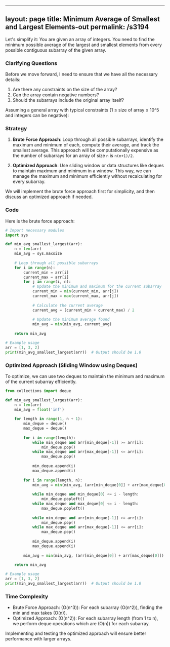 
---
layout: page
title:  Minimum Average of Smallest and Largest Elements-out
permalink: /s3194
---

Let's simplify it: You are given an array of integers. You need to find the minimum possible average of the largest and smallest elements from every possible contiguous subarray of the given array. 

### Clarifying Questions

Before we move forward, I need to ensure that we have all the necessary details:
1. Are there any constraints on the size of the array?
2. Can the array contain negative numbers?
3. Should the subarrays include the original array itself?

Assuming a general array with typical constraints (1 ≤ size of array ≤ 10^5 and integers can be negative):

### Strategy

1. **Brute Force Approach**: Loop through all possible subarrays, identify the maximum and minimum of each, compute their average, and track the smallest average. This approach will be computationally expensive as the number of subarrays for an array of size `n` is `n(n+1)/2`.

2. **Optimized Approach**: Use sliding window or data structures like deques to maintain maximum and minimum in a window. This way, we can manage the maximum and minimum efficiently without recalculating for every subarray.

We will implement the brute force approach first for simplicity, and then discuss an optimized approach if needed.

### Code

Here is the brute force approach:

```python
# Import necessary modules
import sys

def min_avg_smallest_largest(arr):
    n = len(arr)
    min_avg = sys.maxsize
    
    # Loop through all possible subarrays
    for i in range(n):
        current_min = arr[i]
        current_max = arr[i]
        for j in range(i, n):
            # Update the minimum and maximum for the current subarray
            current_min = min(current_min, arr[j])
            current_max = max(current_max, arr[j])
            
            # Calculate the current average
            current_avg = (current_min + current_max) / 2
            
            # Update the minimum average found
            min_avg = min(min_avg, current_avg)
    
    return min_avg

# Example usage
arr = [1, 3, 2]
print(min_avg_smallest_largest(arr))  # Output should be 1.0
```

### Optimized Approach (Sliding Window using Deques)

To optimize, we can use two deques to maintain the minimum and maximum of the current subarray efficiently.

```python
from collections import deque

def min_avg_smallest_largest(arr):
    n = len(arr)
    min_avg = float('inf')
    
    for length in range(1, n + 1):
        min_deque = deque()
        max_deque = deque()
        
        for i in range(length):
            while min_deque and arr[min_deque[-1]] >= arr[i]:
                min_deque.pop()
            while max_deque and arr[max_deque[-1]] <= arr[i]:
                max_deque.pop()
                
            min_deque.append(i)
            max_deque.append(i)
        
        for i in range(length, n):
            min_avg = min(min_avg, (arr[min_deque[0]] + arr[max_deque[0]]) / 2)
            
            while min_deque and min_deque[0] <= i - length:
                min_deque.popleft()
            while max_deque and max_deque[0] <= i - length:
                max_deque.popleft()
            
            while min_deque and arr[min_deque[-1]] >= arr[i]:
                min_deque.pop()
            while max_deque and arr[max_deque[-1]] <= arr[i]:
                max_deque.pop()
                
            min_deque.append(i)
            max_deque.append(i)
        
        min_avg = min(min_avg, (arr[min_deque[0]] + arr[max_deque[0]]) / 2)
    
    return min_avg

# Example usage
arr = [1, 3, 2]
print(min_avg_smallest_largest(arr))  # Output should be 1.0
```

### Time Complexity

- Brute Force Approach: \(O(n^3)\): For each subarray (O(n^2)), finding the min and max takes \(O(n)\).
- Optimized Approach: \(O(n^2)\): For each subarray length (from 1 to n), we perform deque operations which are \(O(n)\) for each subarray.

Implementing and testing the optimized approach will ensure better performance with larger arrays.